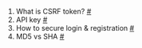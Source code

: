 1. What is CSRF token? [#](https://portswigger.net/web-security/csrf/tokens)
2. API key [#](https://www.quora.com/What-is-an-API-key-and-why-is-it-so-important)
3. How to secure login & registration [#](https://security.stackexchange.com/questions/33585/what-do-i-need-to-do-to-secure-log-in-and-registration-for-my-website)
4. MD5 vs SHA [#](https://www.freecodecamp.org/news/md5-vs-sha-1-vs-sha-2-which-is-the-most-secure-encryption-hash-and-how-to-check-them/#:~:text=The%20SHA%2D256%20algorithm%20returns,MD5%20or%20SHA%2D1%20hashes.)
